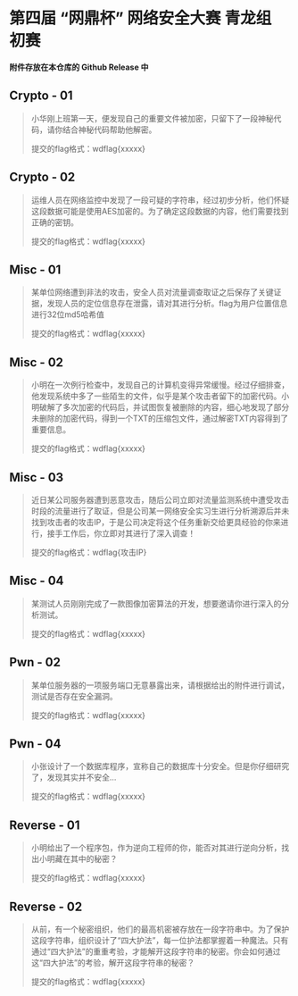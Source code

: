 # 第四届 “网鼎杯” 网络安全大赛 青龙组 初赛

**附件存放在本仓库的 Github Release 中**

## Crypto - 01

> 小华刚上班第一天，便发现自己的重要文件被加密，只留下了一段神秘代码，请你结合神秘代码帮助他解密。
>
> 提交的flag格式：wdflag{xxxxx}

## Crypto - 02

> 运维人员在网络监控中发现了一段可疑的字符串，经过初步分析，他们怀疑这段数据可能是使用AES加密的。为了确定这段数据的内容，他们需要找到正确的密钥。
>
> 提交的flag格式：wdflag{xxxxx}

## Misc - 01

> 某单位网络遭到非法的攻击，安全人员对流量调查取证之后保存了关键证据，发现人员的定位信息存在泄露，请对其进行分析。flag为用户位置信息进行32位md5哈希值
>
> 提交的flag格式：wdflag{xxxxx}

## Misc - 02

> 小明在一次例行检查中，发现自己的计算机变得异常缓慢。经过仔细排查，他发现系统中多了一些陌生的文件，似乎是某个攻击者留下的加密代码。小明破解了多次加密的代码后，并试图恢复被删除的内容，细心地发现了部分未删除的加密代码，得到一个TXT的压缩包文件，通过解密TXT内容得到了重要信息。
>
> 提交的flag格式：wdflag{xxxxx}

## Misc - 03

> 近日某公司服务器遭到恶意攻击，随后公司立即对流量监测系统中遭受攻击时段的流量进行了取证，但是公司某一网络安全实习生进行分析溯源后并未找到攻击者的攻击IP，于是公司决定将这个任务重新交给更具经验的你来进行，接手工作后，你立即对其进行了深入调查！
>
> 提交的flag格式：wdflag{攻击IP}

## Misc - 04

> 某测试人员刚刚完成了一款图像加密算法的开发，想要邀请你进行深入的分析测试。
>
> 提交的flag格式：wdflag{xxxxx}

## Pwn - 02

> 某单位服务器的一项服务端口无意暴露出来，请根据给出的附件进行调试，测试是否存在安全漏洞。
>
> 提交的flag格式：wdflag{xxxxx}

## Pwn - 04

> 小张设计了一个数据库程序，宣称自己的数据库十分安全。但是你仔细研究了，发现其实并不安全...
>
> 提交的flag格式：wdflag{xxxxx}

## Reverse - 01

> 小明给出了一个程序包，作为逆向工程师的你，能否对其进行逆向分析，找出小明藏在其中的秘密？
>
> 提交的flag格式：wdflag{xxxxx}

## Reverse - 02

> 从前，有一个秘密组织，他们的最高机密被存放在一段字符串中。为了保护这段字符串，组织设计了“四大护法”，每一位护法都掌握着一种魔法。只有通过“四大护法”的重重考验，才能解开这段字符串的秘密。你会如何通过这“四大护法”的考验，解开这段字符串的秘密？
>
> 提交的flag格式：wdflag{xxxxx}
